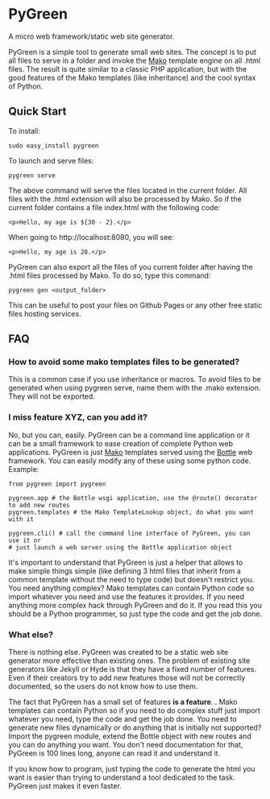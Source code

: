 
# PyGreen

A micro web framework/static web site generator.

PyGreen is a simple tool to generate small web sites. The concept is to put
all files to serve in a folder and invoke the
[Mako](http://www.makotemplates.org/) template engine on all .html files. The
result is quite similar to a classic PHP application, but with the good
features of the Mako templates (like inheritance) and the cool syntax of
Python.

## Quick Start

To install:

    sudo easy_install pygreen

To launch and serve files:

    pygreen serve

The above command will serve the files located in the current folder. All
files with the .html extension will also be processed by Mako. So if the
current folder contains a file index.html with the following code:

    <p>Hello, my age is ${30 - 2}.</p>

When going to http://localhost:8080, you will see:

    <p>Hello, my age is 28.</p>

PyGreen can also export all the files of you current folder after having the
.html files processed by Mako. To do so, type this command:

    pygreen gen <output_folder>

This can be useful to post your files on Github Pages or any other free static
files hosting services.

## FAQ

### How to avoid some mako templates files to be generated?

This is a common case if you use inheritance or macros. To avoid files to be
generated when using pygreen serve, name them with the .mako extension. They
will not be exported.

### I miss feature XYZ, can you add it?

No, but you can, easily. PyGreen can be a command line application or it can
be a small framework to ease creation of complete Python web applications.
PyGreen is just [Mako](http://www.makotemplates.org/) templates served using
the [Bottle](http://bottlepy.org/) web framework. You can easily modify any
of these using some python code. Example:

    from pygreen import pygreen

    pygreen.app # the Bottle wsgi application, use the @route() decorator to add new routes
    pygreen.templates # the Mako TemplateLookup object, do what you want with it

    pygreen.cli() # call the command line interface of PyGreen, you can use it or
    # just launch a web server using the Bottle application object

It's important to understand that PyGreen is just a helper that allows to make
simple things simple (like defining 3 html files that inherit from a common
template without the need to type code) but doesn't restrict you. You need
anything complex? Mako templates can contain Python code so import whatever
you need and use the features it provides. If you need anything more complex
hack through PyGreen and do it. If you read this you should be a Python
programmer, so just type the code and get the job done.


### What else?

There is nothing else. PyGreen was created to be a static web site generator
more effective than existing ones. The problem of existing site generators
like Jekyll or Hyde is that they have a fixed number of features. Even if
their creators try to add new features those will not be correctly documented,
so the users do not know how to use them.

The fact that PyGreen has a small set of features **is a feature**. . Mako
templates can contain Python so if you need to do complex stuff just import
whatever you need, type the code and get the job done. You need to generate
new files dynamically or do anything that is initially not supported? Import
the pygreen module, extend the Bottle object with new routes and you can do
anything you want. You don't need documentation for that, PyGreen is 100 lines
long, anyone can read it and understand it.

If you know how to program, just typing the code to generate the html you want
is easier than trying to understand a tool dedicated to the task. PyGreen just
makes it even faster.

